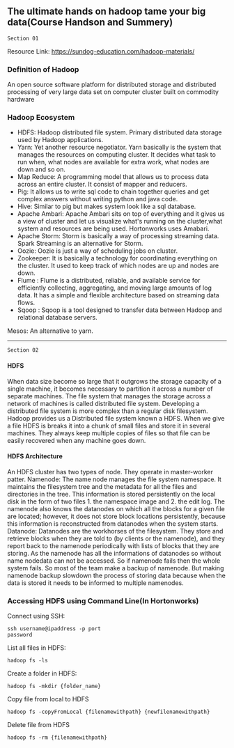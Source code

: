 ## The ultimate hands on hadoop tame your big data(Course Handson and Summery)
```
Section 01
```
Resource Link: https://sundog-education.com/hadoop-materials/

### Definition of Hadoop

An open source software platform for distributed storage and distributed processing of very large data set on computer cluster built on commodity hardware 

### Hadoop Ecosystem
+ HDFS: Hadoop distributed file system. Primary distributed data storage used by Hadoop applications. 
+  Yarn: Yet another resource negotiator. Yarn basically is the system that manages the resources on computing cluster. It decides what task to run when, what nodes are available for extra work, what nodes are down and so on.
+ Map Reduce: A programming model that allows us to process data across an entire cluster. It consist of mapper and reducers.
+ Pig: It allows us to write sql code to chain together queries and get complex answers without writing python and java code.
+ Hive: Similar to pig but makes system look like a sql database.
+ Apache Ambari: Apache Ambari sits on top of everything and it gives us a view of cluster and let us visualize what's running on the cluster,what system and resources are being used. Hortonworks uses Amabari.
+ Apache Storm:  Storm is basically a way of processing streaming data. Spark Streaming is an alternative for Storm.
+ Oozie: Oozie is just a way of scheduling jobs on cluster.
+ Zookeeper: It is basically a technology for coordinating everything on the cluster. It used to keep track of which nodes are up and nodes are down.
+ Flume : Flume is a distributed, reliable, and available service for efficiently collecting, aggregating, and moving large amounts of log data. It has a simple and flexible architecture based on streaming data flows. 
+ Sqoop : Sqoop is a tool designed to transfer data between Hadoop and relational database servers.

Mesos: An alternative to yarn.

---

   ```
   Section 02
  ```
 #### HDFS
  When data size become so large that it outgrows the storage capacity of a single machine, it becomes necessary to partition it across a number of separate machines. The file system that manages the storage across a network  of machines is called  distributed file system. Developing a distributed file system is more complex than a regular disk filesystem. Hadoop provides us a Distributed file system known a HDFS. When we give a file HDFS is breaks it into a chunk of small files and store it in several machines. They always keep multiple copies of files so that file can be easily recovered when any machine goes down.
#### HDFS Architecture



An HDFS cluster has two types of node. They operate in master-worker patter. 
Namenode: The name node manages the file system namespace. It maintains the filesystem tree and the metadata for all the files and directories in the tree. This information is stored persistently on the local disk in the form of two files 1. the namespace image and  2. the edit log. The namenode also knows the datanodes on which all the blocks for a given file are located; however, it does not store block locations persistently, because this information is reconstructed from datanodes when the system starts. 
Datanode: Datanodes are the workhorses of the filesystem. They store and retrieve blocks when they are told to (by clients or the namenode), and they report back to the namenode periodically with lists of blocks that they are storing.
As the namenode has all the informations of datanodes so without name nodedata can not be accessed. So if namenode fails then the whole system fails. So most of the team make a backup of namenode. But making namenode backup slowdown the process of storing data because when the data is stored it needs to be informed to multiple namenodes.
### Accessing HDFS using Command Line(In Hortonworks)
Connect using SSH:
```
ssh username@ipaddress -p port
password
```
List all files in HDFS:
```
hadoop fs -ls
```
Create a folder in HDFS:
```
hadoop fs -mkdir {folder_name}
```
Copy file from local to HDFS
```
hadoop fs -copyFromLocal {filenamewithpath} {newfilenamewithpath}
```	
Delete file from HDFS
```
hadoop fs -rm {filenamewithpath}
```	

